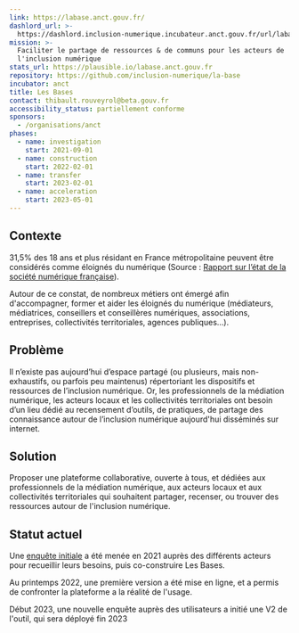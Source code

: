 ```yaml
---
link: https://labase.anct.gouv.fr/
dashlord_url: >-
  https://dashlord.inclusion-numerique.incubateur.anct.gouv.fr/url/labase-anct-gouv-fr/
mission: >-
  Faciliter le partage de ressources & de communs pour les acteurs de
  l'inclusion numérique
stats_url: https://plausible.io/labase.anct.gouv.fr
repository: https://github.com/inclusion-numerique/la-base
incubator: anct
title: Les Bases
contact: thibault.rouveyrol@beta.gouv.fr
accessibility_status: partiellement conforme
sponsors:
  - /organisations/anct
phases:
  - name: investigation
    start: 2021-09-01
  - name: construction
    start: 2022-02-01
  - name: transfer
    start: 2023-02-01
  - name: acceleration
    start: 2023-05-01
---
```

## Contexte

31,5% des 18 ans et plus résidant en France métropolitaine peuvent être considérés comme éloignés du numérique (Source : [Rapport sur l’état de la société numérique française](https://labo.societenumerique.gouv.fr/fr/articles/la-soci%C3%A9t%C3%A9-num%C3%A9rique-fran%C3%A7aise-d%C3%A9finir-et-mesurer-l%C3%A9loignement-num%C3%A9rique/)).

Autour de ce constat, de nombreux métiers ont émergé afin d'accompagner, former et aider les éloignés du numérique (médiateurs, médiatrices, conseillers et conseillères numériques, associations,
entreprises, collectivités territoriales, agences
publiques…).


## Problème

Il n’existe pas aujourd’hui d’espace partagé (ou plusieurs, mais non-exhaustifs, ou parfois peu maintenus) répertoriant les dispositifs et ressources de l’inclusion numérique. Or, les professionnels de la médiation numérique, les acteurs locaux et les collectivités territoriales ont besoin d’un lieu dédié au recensement d’outils, de pratiques, de partage des connaissance autour de l’inclusion numérique aujourd'hui disséminés sur internet.

## Solution

Proposer une plateforme collaborative, ouverte à tous, et dédiées aux professionnels de la médiation numérique, aux acteurs locaux et aux collectivités territoriales qui souhaitent partager, recenser, ou trouver des ressources autour de l'inclusion numérique.


## Statut actuel

Une [enquête initiale](https://hackmd.io/@sonum/documentation) a été menée en 2021 auprès des différents acteurs pour recueillir leurs besoins, puis co-construire Les Bases.

Au printemps 2022, une première version a été mise en ligne, et a permis de confronter la plateforme a la réalité de l'usage.

Début 2023, une nouvelle enquête auprès des utilisateurs a initié une V2 de l'outil, qui sera déployé fin 2023

